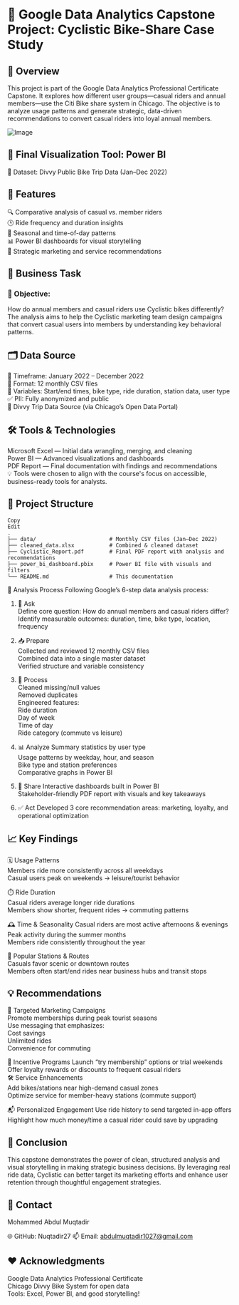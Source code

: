 # 🚴 Google Data Analytics Capstone Project: Cyclistic Bike-Share Case Study

## 🚀 Overview
This project is part of the Google Data Analytics Professional Certificate Capstone. It explores how different user groups—casual riders and annual members—use the Citi Bike share system in Chicago. The objective is to analyze usage patterns and generate strategic, data-driven recommendations to convert casual riders into loyal annual members.

![Image](https://github.com/user-attachments/assets/b6199673-5ac6-4677-82ae-875572f5bc04)             


## 🔗 Final Visualization Tool: Power BI         
📁 Dataset: Divvy Public Bike Trip Data (Jan–Dec 2022)               

## 🌟 Features
🔍 Comparative analysis of casual vs. member riders                 
🕒 Ride frequency and duration insights          
📅 Seasonal and time-of-day patterns         
📊 Power BI dashboards for visual storytelling           
💼 Strategic marketing and service recommendations              


## 🧭 Business Task
### 🎯 Objective:          
How do annual members and casual riders use Cyclistic bikes differently?               
The analysis aims to help the Cyclistic marketing team design campaigns that convert casual users into members by understanding key behavioral patterns.              

## 🗂️ Data Source
📆 Timeframe: January 2022 – December 2022           
📄 Format: 12 monthly CSV files           
🧩 Variables: Start/end times, bike type, ride duration, station data, user type             
✅ PII: Fully anonymized and public          
🔗 Divvy Trip Data Source (via Chicago’s Open Data Portal)             

## 🛠️ Tools & Technologies          
Microsoft Excel — Initial data wrangling, merging, and cleaning         
Power BI — Advanced visualizations and dashboards           
PDF Report — Final documentation with findings and recommendations              
💡 Tools were chosen to align with the course's focus on accessible, business-ready tools for analysts.                 


## 📂 Project Structure

```
Copy
Edit
.
├── data/                       # Monthly CSV files (Jan–Dec 2022)
├── cleaned_data.xlsx           # Combined & cleaned dataset
├── Cyclistic_Report.pdf        # Final PDF report with analysis and recommendations
├── power_bi_dashboard.pbix     # Power BI file with visuals and filters
└── README.md                   # This documentation

```
🔎 Analysis Process
Following Google’s 6-step data analysis process:         

1. 🧠 Ask          
Define core question: How do annual members and casual riders differ?             
Identify measurable outcomes: duration, time, bike type, location, frequency             

2. 📥 Prepare         
Collected and reviewed 12 monthly CSV files            
Combined data into a single master dataset           
Verified structure and variable consistency             

3. 🧹 Process            
Cleaned missing/null values           
Removed duplicates        
Engineered features:             
Ride duration           
Day of week           
Time of day            
Ride category (commute vs leisure)        

4. 📊 Analyze
Summary statistics by user type           
Usage patterns by weekday, hour, and season         
Bike type and station preferences         
Comparative graphs in Power BI            

5. 📢 Share
Interactive dashboards built in Power BI         
Stakeholder-friendly PDF report with visuals and key takeaways           

6. ✅ Act
Developed 3 core recommendation areas: marketing, loyalty, and operational optimization      

## 📈 Key Findings     
🗓️ Usage Patterns           
Members ride more consistently across all weekdays          
Casual users peak on weekends → leisure/tourist behavior            

      
⏱️ Ride Duration           
Casual riders average longer ride durations           
Members show shorter, frequent rides → commuting patterns               



🕰️ Time & Seasonality
Casual riders are most active afternoons & evenings            
Peak activity during the summer months               
Members ride consistently throughout the year              



📍 Popular Stations & Routes         
Casuals favor scenic or downtown routes             
Members often start/end rides near business hubs and transit stops             



## 💡 Recommendations
🎯 Targeted Marketing Campaigns          
Promote memberships during peak tourist seasons            
Use messaging that emphasizes:          
Cost savings           
Unlimited rides            
Convenience for commuting         
   

🎁 Incentive Programs
Launch “try membership” options or trial weekends         
Offer loyalty rewards or discounts to frequent casual riders           
🛠️ Service Enhancements         
Add bikes/stations near high-demand casual zones        
Optimize service for member-heavy stations (commute support)      


📬 Personalized Engagement
Use ride history to send targeted in-app offers          
Highlight how much money/time a casual rider could save by upgrading        


## 🏁 Conclusion
This capstone demonstrates the power of clean, structured analysis and visual storytelling in making strategic business decisions. By leveraging real ride data, Cyclistic can better target its marketing efforts and enhance user retention through thoughtful engagement strategies.        

## 📧 Contact         
Mohammed Abdul Muqtadir     

🌐 GitHub: Nuqtadir27 
📫 Email: abdulmuqtadir1027@gmail.com            

## ❤️ Acknowledgments
Google Data Analytics Professional Certificate      
Chicago Divvy Bike System for open data          
Tools: Excel, Power BI, and good storytelling!
        
